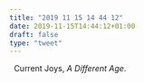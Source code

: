```yaml
---
title: "2019 11 15 14 44 12"
date: 2019-11-15T14:44:12+01:00
draft: false
type: "tweet"
---
```

<a href="https://music.apple.com/fr/album/a-different-age/1325238336" class="iconfont icon-music" title="rss"></a> &nbsp; Current Joys, *A Different Age*.
